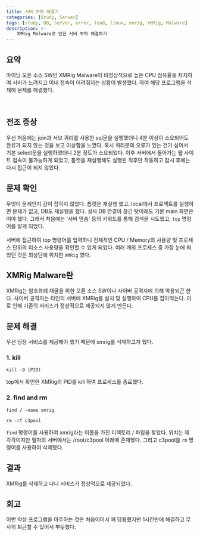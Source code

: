 ```yaml
---
title: 서버 부하 해결기
categories: [Study, Server]
tags: [study, DB, server, error, load, linux, xmrig, XMRig, Malware]
description: >-
    XMRig Malware로 인한 서버 부하 해결하기
---
```


## 요약

마이닝 오픈 소스 SW인 XMRig Malware이 비정상적으로 높은 CPU 점유율을 차지하여 서버가 느려지고 이내 접속이 어려줘지는 상황이 발생했다. 하여 해당 프로그램을 삭제해 문제를 해결했다.

<br/>

## 전조 증상

우선 처음에는 join과 서브 쿼리를 사용한 sql문을 실행했더니 4분 이상이 소요되어도 완료가 되지 않는 것을 보고 이상함을 느꼈다. 혹시 쿼리문의 오류가 있는 건가 싶어서 기본 select문을 실행하였더니 2분 정도가 소요되었다. 이후 서버에서 돌아가는 웹 사이트 접속이 불가능하게 되었고, 톰캣을 재실행해도 실행된 직후만 작동하고 잠시 후에는 다시 접근이 되지 않았다.


## 문제 확인

무엇이 문제인지 감이 잡히지 않았다. 톰캣은 재실행 했고, local에서 프로젝트를 실행하면 문제가 없고, DB도 재실행을 했다. 설사 DB 연결이 끊긴 탓이래도 기본 main 화면은 떠야 했다. 그래서 처음에는 '서버 멈춤' 등의 키워드를 통해 검색을 시도했고, `top` 명령어를 알게 되었다.<br/>
<br/>
서버에 접근하여 top 명령어를 입력하니 전체적인 CPU / Memory의 사용량 및 프로세스 단위의 리소스 사용량을 확인할 수 있게 되었다. 여러 개의 프로세스 중 가장 눈에 띄었던 것은 최상단에 위치한 `XMRig` 였다.


## XMRig Malware란

XMRig는 암호화폐 채굴을 위한 오픈 소스 SW이나 사이버 공격자에 의해 악용되곤 한다. 사이버 공격자는 타인의 서버에 XMRig를 설치 및 실행하여 CPU를 잡아먹는다. 이로 인해 기존의 서비스가 정상적으로 제공되지 않게 만든다.

## 문제 해결

우선 당장 서비스를 제공해야 했기 때문에 xmrig를 삭제하고자 했다.

### 1. kill

```text
kill -9 (PID)
```
top에서 확인한 XMRig의 PID를 kill 하여 프로세스를 종료했다.

### 2. find and rm

```text
find / -name xmrig

rm -rf c3pool
```
`find` 명령어를 사용하여 xmrig라는 이름을 가진 디렉토리 / 파일을 찾았다. 위치는 제각각이지만 필자의 서버에서는 /root/c3pool 아래에 존재했다. 그리고 c3pool을 `rm` 명령어를 사용하여 삭제했다.

## 결과

XMRig를 삭제하고 나니 서비스가 정상적으로 제공되었다.

## 회고

이런 악성 프로그램을 마주하는 것은 처음이어서 꽤 당황했지만 1시간만에 해결하고 무사히 퇴근할 수 있어서 뿌듯했다.